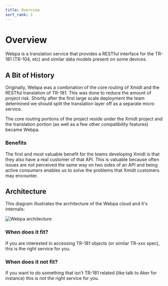 ```yaml
---
title: Overview
sort_rank: 1
---
```


# Overview

Webpa is a translation service that provides a RESTful interface for the TR-181
(TR-104, etc) and similar data models present on some devices.

## A Bit of History

Originally, Webpa was a combination of the core routing of Xmidt and the RESTful
translation of TR-181.  This was done to reduce the amount of project risk.
Shortly after the first large scale deployment the team determined we should
split the translation layer off as a separate micro service.

The core routing portions of the project reside under the Xmidt project and the
translation portion (as well as a few other compatibility features) became Webpa.

### Benefits

The first and most valuable benefit for the teams developing Xmidt is that they
also have a real customer of that API.  This is valuable because often issues
are not perceived the same way on two sides of an API and being active consumers
enables us to solve the problems that Xmidt customers may encounter.

## Architecture

This diagram illustrates the architecture of the Webpa cloud and it's internals:

![Webpa architecture](/assets/webpa.png)

### When does it fit?

If you are interested in accessing TR-181 objects (or similar TR-xxx spec), this
is the right service for you.

### When does it not fit?

If you want to do something that isn't TR-181 related (like talk to Aker for
instance) this is not the right service for you.
